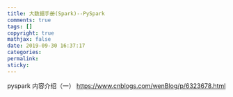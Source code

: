 ```yaml
---
title: 大数据手册(Spark)--PySpark
comments: true
tags: []
copyright: true
mathjax: false
date: 2019-09-30 16:37:17
categories:
permalink:
sticky:
---
```


pyspark 内容介绍（一）
https://www.cnblogs.com/wenBlog/p/6323678.html


<!-- more -->


